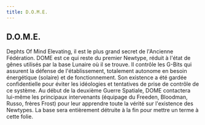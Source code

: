```yaml
---
title: D.O.M.E.
---
```


D.O.M.E.
--------

Dephts Of Mind Elevating, il est le plus grand secret de l'Ancienne Fédération. DOME est ce qui reste du premier Newtype, réduit à l'état de gênes utilisés par la base Lunaire où il se trouve. Il contrôle les G-Bits qui assurent la défense de l'établissement, totalement autonome en besoin énergétique (solaire) et de fonctionnement. Son existence a été gardée confidentielle pour éviter les idéologies et tentatives de prise de contrôle de ce système. Au début de la deuxième Guerre Spatiale, DOME contactera lui-même les principaux intervenants (équipage du Freeden, Bloodman, Russo, frères Frost) pour leur apprendre toute la vérité sur l'existence des Newtypes. La base sera entièrement détruite à la fin pour mettre un terme à cette folie.
